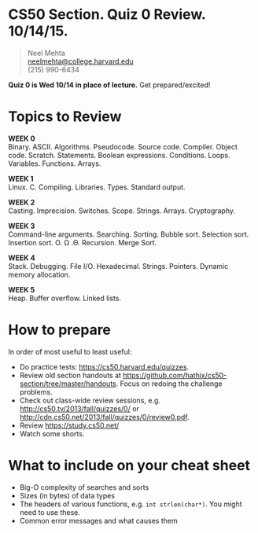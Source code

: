 # CS50 Section. Quiz 0 Review. 10/14/15.

> Neel Mehta  
> neelmehta@college.harvard.edu  
> (215) 990-6434

**Quiz 0 is Wed 10/14 in place of lecture.** Get prepared/excited!

# Topics to Review

**WEEK 0**  
Binary. ASCII. Algorithms. Pseudocode. Source code. Compiler. Object code. Scratch. Statements. Boolean expressions. Conditions. Loops. Variables. Functions. Arrays.

**WEEK 1**  
Linux. C. Compiling. Libraries. Types. Standard output.

**WEEK 2**  
Casting. Imprecision. Switches. Scope. Strings. Arrays. Cryptography.

**WEEK 3**  
Command-line arguments. Searching. Sorting. Bubble sort. Selection sort. Insertion sort. O. Ω .Θ. Recursion. Merge Sort.

**WEEK 4**  
Stack. Debugging. File I/O. Hexadecimal. Strings. Pointers. Dynamic memory allocation.

**WEEK 5**  
Heap. Buffer overflow. Linked lists.

# How to prepare

In order of most useful to least useful:

* Do practice tests: <https://cs50.harvard.edu/quizzes>.
* Review old section handouts at <https://github.com/hathix/cs50-section/tree/master/handouts>. Focus on redoing the challenge problems.
* Check out class-wide review sessions, e.g. <http://cs50.tv/2013/fall/quizzes/0/> or  <http://cdn.cs50.net/2013/fall/quizzes/0/review0.pdf>.
* Review <https://study.cs50.net/>
* Watch some shorts.

# What to include on your cheat sheet

* Big-O complexity of searches and sorts
* Sizes (in bytes) of data types
* The headers of various functions, e.g. `int strlen(char*)`. You might need to use these.
* Common error messages and what causes them

